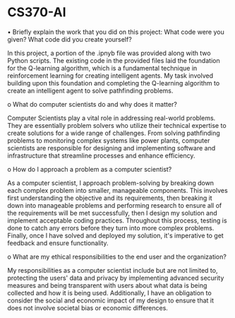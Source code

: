 # CS370-AI

•	Briefly explain the work that you did on this project: What code were you given? What code did you create yourself?

In this project, a portion of the .ipnyb file was provided along with two Python scripts. The existing code in the provided files laid the foundation for the Q-learning algorithm, which is a fundamental technique in reinforcement learning for creating intelligent agents. My task involved building upon this foundation and completing the Q-learning algorithm to create an intelligent agent to solve pathfinding problems. 


o	What do computer scientists do and why does it matter?

Computer Scientists play a vital role in addressing real-world problems. They are essentially problem solvers who utilize their technical expertise to create solutions for a wide range of challenges. From solving pathfinding problems to monitoring complex systems like power plants, computer scientists are responsible for designing and implementing software and infrastructure that streamline processes and enhance efficiency.


o	How do I approach a problem as a computer scientist?

As a computer scientist, I approach problem-solving by breaking down each complex problem into smaller, manageable components. This involves first understanding the objective and its requirements, then breaking it down into manageable problems and performing research to ensure all of the requirements will be met successfully, then I design my solution and implement acceptable coding practices. Throughout this process, testing is done to catch any errors before they turn into more complex problems. Finally, once I have solved and deployed my solution, it's imperative to get feedback and ensure functionality. 


o	What are my ethical responsibilities to the end user and the organization?

My responsibilities as a computer scientist include but are not limited to, protecting the users' data and privacy by implementing advanced security measures and being transparent with users about what data is being collected and how it is being used. Additionally, I have an obligation to consider the social and economic impact of my design to ensure that it does not involve societal bias or economic differences.
